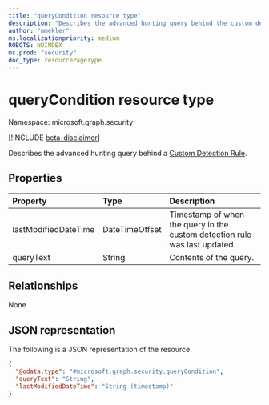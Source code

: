 ```yaml
---
title: "queryCondition resource type"
description: "Describes the advanced hunting query behind the custom detection rule"
author: "mmekler"
ms.localizationpriority: medium
ROBOTS: NOINDEX
ms.prod: "security"
doc_type: resourcePageType
---
```


# queryCondition resource type

Namespace: microsoft.graph.security

[!INCLUDE [beta-disclaimer](../../includes/beta-disclaimer.md)]

Describes the advanced hunting query behind a [Custom Detection Rule](../resources/security-detectionrule.md).

## Properties
| Property             | Type           | Description                                                                |
|:---------------------|:---------------|:---------------------------------------------------------------------------|
| lastModifiedDateTime | DateTimeOffset | Timestamp of when the query in the custom detection rule was last updated. |
| queryText            | String         | Contents of the query.                                                     |

## Relationships
None.

## JSON representation
The following is a JSON representation of the resource.
<!-- {
  "blockType": "resource",
  "@odata.type": "microsoft.graph.security.queryCondition"
}
-->
``` json
{
  "@odata.type": "#microsoft.graph.security.queryCondition",
  "queryText": "String",
  "lastModifiedDateTime": "String (timestamp)"
}
```

